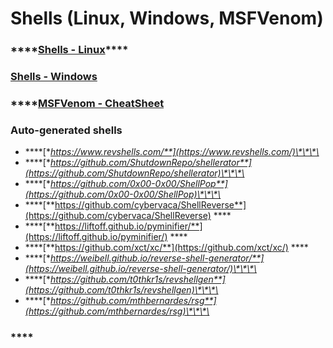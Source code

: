 # Shells \(Linux, Windows, MSFVenom\)

### \*\*\*\*[**Shells - Linux**](linux.md)\*\*\*\*

### [**Shells - Windows**](windows.md)

### \*\*\*\*[**MSFVenom - CheatSheet**](untitled.md)

### **Auto-generated shells**

* \*\*\*\*[**https://www.revshells.com/**](https://www.revshells.com/)\*\*\*\*
* \*\*\*\*[**https://github.com/ShutdownRepo/shellerator**](https://github.com/ShutdownRepo/shellerator)\*\*\*\*
* \*\*\*\*[**https://github.com/0x00-0x00/ShellPop**](https://github.com/0x00-0x00/ShellPop)\*\*\*\*
* \*\*\*\*[**https://github.com/cybervaca/ShellReverse**](https://github.com/cybervaca/ShellReverse) ****
* \*\*\*\*[**https://liftoff.github.io/pyminifier/**](https://liftoff.github.io/pyminifier/) ****
* \*\*\*\*[**https://github.com/xct/xc/**](https://github.com/xct/xc/) ****
* \*\*\*\*[**https://weibell.github.io/reverse-shell-generator/**](https://weibell.github.io/reverse-shell-generator/)\*\*\*\*
* \*\*\*\*[**https://github.com/t0thkr1s/revshellgen**](https://github.com/t0thkr1s/revshellgen)\*\*\*\*
* \*\*\*\*[**https://github.com/mthbernardes/rsg**](https://github.com/mthbernardes/rsg)\*\*\*\*

### \*\*\*\*

